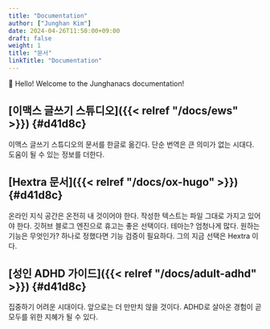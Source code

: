 ```yaml
---
title: "Documentation"
author: ["Junghan Kim"]
date: 2024-04-26T11:50:00+09:00
draft: false
weight: 1
title: "문서"
linkTitle: "Documentation"
---
```


👋 Hello! Welcome to the Junghanacs documentation!

<!--more-->


## [이맥스 글쓰기 스튜디오]({{< relref "/docs/ews" >}}) {#d41d8c}

이맥스 글쓰기 스튜디오의 문서를 한글로 옮긴다. 단순 번역은 큰 의미가 없는 시대다. 도움이 될 수 있는 정보를 더한다.


## [Hextra 문서]({{< relref "/docs/ox-hugo" >}}) {#d41d8c}

온라인 지식 공간은 온전히 내 것이어야 한다. 작성한 텍스트는 파일 그대로 가지고 있어야 한다. 깃허브 블로그 엔진으로 휴고는 좋은 선택이다. 테마는? 엄청나게 많다. 원하는 기능은 무엇인가? 하나로 정했다면 기능 검증이 필요하다. 그의 지금 선택은 Hextra 이다.


## [성인 ADHD 가이드]({{< relref "/docs/adult-adhd" >}}) {#d41d8c}

집중하기 어려운 시대이다. 앞으로는 더 만만치 않을 것이다. ADHD로 살아온 경험이 곧 모두를 위한 지혜가 될 수 있다.
